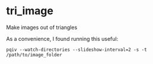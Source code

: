 # tri_image
Make images out of triangles

As a convenience, I found running this useful:

```
pqiv --watch-directories --slideshow-interval=2 -s -t /path/to/image_folder
```
